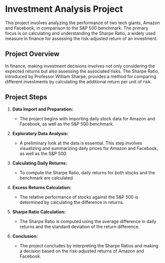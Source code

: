 # Investment Analysis Project

This project involves analyzing the performance of two tech giants, Amazon and Facebook, in comparison to the S&P 500 benchmark. The primary focus is on calculating and understanding the Sharpe Ratio, a widely used measure in finance for assessing the risk-adjusted return of an investment.

## Project Overview

In finance, making investment decisions involves not only considering the expected returns but also assessing the associated risks. The Sharpe Ratio, introduced by Professor William Sharpe, provides a method for comparing different investments by calculating the additional return per unit of risk.

## Project Steps

1. **Data Import and Preparation:**
   - The project begins with importing daily stock data for Amazon and Facebook, as well as the S&P 500 benchmark.

2. **Exploratory Data Analysis:**
   - A preliminary look at the data is essential. This step involves visualizing and summarizing daily prices for Amazon and Facebook, as well as the S&P 500.

3. **Calculating Daily Returns:**
   - To compute the Sharpe Ratio, daily returns for both stocks and the benchmark are calculated.

4. **Excess Returns Calculation:**
   - The relative performance of stocks against the S&P 500 is determined by calculating the difference in returns.

5. **Sharpe Ratio Calculation:**
   - The Sharpe Ratio is computed using the average difference in daily returns and the standard deviation of the return difference.

6. **Conclusion:**
   - The project concludes by interpreting the Sharpe Ratios and making a decision based on the risk-adjusted returns of Amazon and Facebook.
